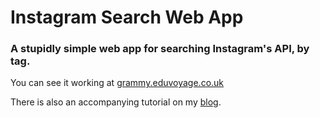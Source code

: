 # Instagram Search Web App

### A stupidly simple web app for searching Instagram's API, by tag.

You can see it working at [grammy.eduvoyage.co.uk](http://grammy.eduvoyage.co.uk)

There is also an accompanying tutorial on my [blog](http://eduvoyage.co.uk/instagram-search-app.html).
